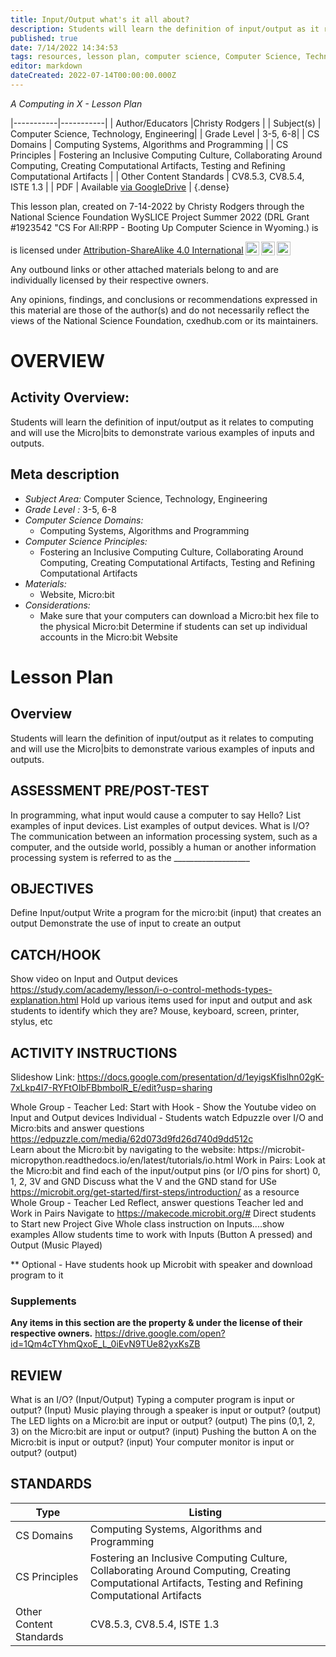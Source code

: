 ```yaml
---
title: Input/Output what's it all about?
description: Students will learn the definition of input/output as it relates to computing and will use the Micro|bits to demonstrate various examples of inputs and outputs.
published: true
date: 7/14/2022 14:34:53
tags: resources, lesson plan, computer science, Computer Science, Technology, Engineering 
editor: markdown
dateCreated: 2022-07-14T00:00:00.000Z
---
```

*A Computing in X - Lesson Plan*

|-----------|-----------|
| Author/Educators |Christy Rodgers |
| Subject(s) | Computer Science, Technology, Engineering|
| Grade Level | 3-5, 6-8|
| CS Domains | Computing Systems, Algorithms and Programming |
| CS Principles | Fostering an Inclusive Computing Culture, Collaborating Around Computing, Creating Computational Artifacts, Testing and Refining Computational Artifacts |
| Other Content Standards | CV8.5.3, CV8.5.4, ISTE 1.3 | 
| PDF | Available [via GoogleDrive]() |
{.dense}






This lesson plan, created on 7-14-2022 by Christy Rodgers through the National Science Foundation WySLICE Project Summer 2022 (DRL Grant #1923542 "CS For All:RPP - Booting Up Computer Science in Wyoming.) is  <p xmlns:cc="http://creativecommons.org/ns#" >  is licensed under <a href="http://creativecommons.org/licenses/by-sa/4.0/?ref=chooser-v1" target="_blank" rel="license noopener noreferrer" style="display:inline-block;">Attribution-ShareAlike 4.0 International<img style="height:22px!important;margin-left:3px;vertical-align:text-bottom;" src="https://mirrors.creativecommons.org/presskit/icons/cc.svg?ref=chooser-v1"><img style="height:22px!important;margin-left:3px;vertical-align:text-bottom;" src="https://mirrors.creativecommons.org/presskit/icons/by.svg?ref=chooser-v1"><img style="height:22px!important;margin-left:3px;vertical-align:text-bottom;" src="https://mirrors.creativecommons.org/presskit/icons/sa.svg?ref=chooser-v1"></a></p>


Any outbound links or other attached materials belong to and are individually licensed by their respective owners. 


Any opinions, findings, and conclusions or recommendations expressed in this material are those of the author(s) and do not necessarily reflect the views of the National Science Foundation, cxedhub.com or its maintainers.


# OVERVIEW
## Activity Overview:  
Students will learn the definition of input/output as it relates to computing and will use the Micro|bits to demonstrate various examples of inputs and outputs.
## Meta description
+ *Subject Area:* Computer Science, Technology, Engineering 
+ *Grade Level :* 3-5, 6-8 
+ *Computer Science Domains:*
   + Computing Systems, Algorithms and Programming
+ *Computer Science Principles:*
   + Fostering an Inclusive Computing Culture, Collaborating Around Computing, Creating Computational Artifacts, Testing and Refining Computational Artifacts
+ *Materials:* 
   + Website, Micro:bit
+ *Considerations:*
   + Make sure that your computers can download a Micro:bit hex file to the physical Micro:bit
Determine if students can set up individual accounts in the Micro:bit Website


# Lesson Plan
## Overview
Students will learn the definition of input/output as it relates to computing and will use the Micro|bits to demonstrate various examples of inputs and outputs.
## ASSESSMENT PRE/POST-TEST
In programming, what input would cause a computer to say Hello?
List examples of input devices.
List examples of output devices.
What is I/O?
The communication between an information processing system, such as a computer, and the outside world, possibly a human or another information processing system is referred to as the ___________________
## OBJECTIVES
Define Input/output
Write a program for the micro:bit (input) that creates an output
Demonstrate the use of input to create an output


## CATCH/HOOK
Show video on Input and Output devices
 https://study.com/academy/lesson/i-o-control-methods-types-explanation.html
Hold up various items used for input and output and ask students to identify which they are?
Mouse, keyboard, screen, printer, stylus, etc


## ACTIVITY INSTRUCTIONS
Slideshow Link: https://docs.google.com/presentation/d/1eyigsKfislhn02gK-7xLkp4I7-RYFtOIbFBbmbolR_E/edit?usp=sharing


Whole Group - Teacher Led:
                          Start with Hook - Show the Youtube video on Input and Output devices
Individual - Students watch Edpuzzle over I/O and Micro:bits and answer questions 
                    https://edpuzzle.com/media/62d073d9fd26d740d9dd512c   
                    Learn about the Micro:bit  by navigating to the website: https://microbit- 
                    micropython.readthedocs.io/en/latest/tutorials/io.html
Work in Pairs:
    Look at the Micro:bit and find each of the  input/output pins (or I/O pins for short)  0, 1, 2, 
    3V and GND
    Discuss what the V and the GND stand for
    USe https://microbit.org/get-started/first-steps/introduction/ as a resource
Whole Group - Teacher Led
    Reflect, answer questions
Teacher led and Work in Pairs
    Navigate to https://makecode.microbit.org/#
    Direct students to Start new Project
    Give Whole class instruction on Inputs....show examples
    Allow students time to work with Inputs (Button A pressed) and Output (Music Played)




 ** Optional - Have students hook up Microbit with speaker and download program to it


### Supplements
**Any items in this section are the property & under the license of their respective owners.**
https://drive.google.com/open?id=1Qm4cTYhmQxoE_L_0iEvN9TUe82yxKsZB




## REVIEW
What is an I/O?  (Input/Output)
Typing a computer program is input or output?  (Input)
Music playing through a speaker is input or output? (output)
The LED lights on a Micro:bit are input or output? (output)
The pins (0,1, 2, 3) on the Micro:bit are input or output? (input)
Pushing the button A on the Micro:bit is input or output? (input)
Your computer monitor is input or output? (output)
## STANDARDS        
| Type | Listing | 
|-----------|-----------|
| CS Domains  | Computing Systems, Algorithms and Programming|
| CS Principles   | Fostering an Inclusive Computing Culture, Collaborating Around Computing, Creating Computational Artifacts, Testing and Refining Computational Artifacts|
| Other Content Standards | CV8.5.3, CV8.5.4, ISTE 1.3  |
